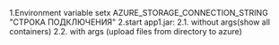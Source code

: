 1.Environment variable
setx AZURE_STORAGE_CONNECTION_STRING "СТРОКА ПОДКЛЮЧЕНИЯ"
2.start app1.jar:
2.1. without args(show all containers)
2.2. with args <path to directory> (upload files from directory to azure)

